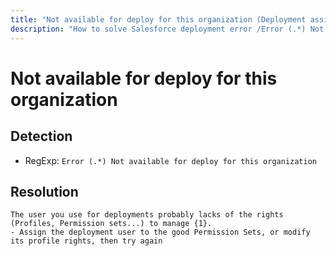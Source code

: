 ```yaml
---
title: "Not available for deploy for this organization (Deployment assistant)"
description: "How to solve Salesforce deployment error /Error (.*) Not available for deploy for this organization"
---
```

<!-- markdownlint-disable MD013 -->
# Not available for deploy for this organization

## Detection

- RegExp: `Error (.*) Not available for deploy for this organization`

## Resolution

```shell
The user you use for deployments probably lacks of the rights (Profiles, Permission sets...) to manage {1}.
- Assign the deployment user to the good Permission Sets, or modify its profile rights, then try again
```
